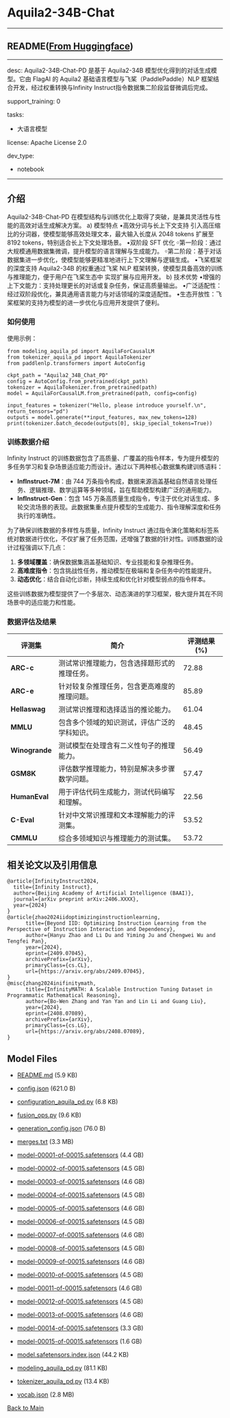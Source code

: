 
# Aquila2-34B-Chat
---


## README([From Huggingface](https://huggingface.co/BAAI/Aquila2-34B-Chat))

---
desc: Aquila2-34B-Chat-PD 是基于 Aquila2-34B 模型优化得到的对话生成模型。它由 FlagAI 的 Aquila2 基础语言模型与飞桨（PaddlePaddle）NLP
  框架结合开发，经过权重转换与Infinity Instruct指令数据集二阶段监督微调后完成。
 
support_training: 0
 
tasks:
- 大语言模型
 
license: Apache License 2.0
 
dev_type:
- notebook

---





## <Aquila2-34B-Chat-PD>介绍

Aquila2-34B-Chat-PD 在模型结构与训练优化上取得了突破，是兼具灵活性与性能的高效对话生成解决方案。
a) 模型特点
•高效分词与长上下文支持
引入高压缩比的分词器，使模型能够高效处理文本，最大输入长度从 2048 tokens 扩展至 8192 tokens，特别适合长上下文处理场景。
•双阶段 SFT 优化
￮第一阶段：通过大规模通用数据集微调，提升模型的语言理解与生成能力。
￮第二阶段：基于对话数据集进一步优化，使模型能够更精准地进行上下文理解与逻辑生成。
•飞桨框架的深度支持
 Aquila2-34B 的权重通过飞桨 NLP 框架转换，使模型具备高效的训练与推理能力，便于用户在飞桨生态中  实现扩展与应用开发。
b) 技术优势
•增强的上下文能力：支持处理更长的对话或复杂任务，保证高质量输出。
•广泛适配性：经过双阶段优化，兼具通用语言能力与对话领域的深度适配性。
•生态开放性：飞桨框架的支持为模型的进一步优化与应用开发提供了便利。


### 如何使用
使用示例：
```
from modeling_aquila_pd import AquilaForCausalLM
from tokenizer_aquila_pd import AquilaTokenizer
from paddlenlp.transformers import AutoConfig

ckpt_path = "Aquila2_34B_Chat_PD"
config = AutoConfig.from_pretrained(ckpt_path)
tokenizer = AquilaTokenizer.from_pretrained(path)
model = AquilaForCausalLM.from_pretrained(path, config=config)

input_features = tokenizer("Hello, please introduce yourself.\n", return_tensors="pd")
outputs = model.generate(**input_features, max_new_tokens=128)
print(tokenizer.batch_decode(outputs[0], skip_special_tokens=True))
```

### 训练数据介绍

Infinity Instruct 的训练数据包含了高质量、广覆盖的指令样本，专为提升模型的多任务学习和复杂场景适应能力而设计。通过以下两种核心数据集构建训练语料：

- **InfInstruct-7M**：由 744 万条指令构成，数据来源涵盖基础自然语言处理任务、逻辑推理、数学运算等多种领域，旨在帮助模型构建广泛的通用能力。
- **InfInstruct-Gen**：包含 145 万条高质量生成指令，专注于优化对话生成、多轮交流场景的表现。此数据集重点提升模型的生成能力、指令理解深度和任务执行的准确性。

为了确保训练数据的多样性与质量，Infinity Instruct 通过指令演化策略和标签系统对数据进行优化，不仅扩展了任务范围，还增强了数据的针对性。训练数据的设计过程强调以下几点：
1. **多领域覆盖**：确保数据集涵盖基础知识、专业技能和复杂推理任务。
2. **高难度指令**：包含挑战性任务，推动模型在极端和复杂任务中的性能提升。
3. **动态优化**：结合自动化诊断，持续生成和优化针对模型弱点的指令样本。

这些训练数据为模型提供了一个多层次、动态演进的学习框架，极大提升其在不同场景中的适应能力和性能。


### 数据评估及结果

| **评测集**         | **简介**                                                                 | **评测结果 (%)** |
|---------------------|--------------------------------------------------------------------------|------------------|
| **ARC-c**           | 测试常识推理能力，包含选择题形式的推理任务。                              | 72.88           |
| **ARC-e**           | 针对较复杂推理任务，包含更高难度的推理问题。                              | 85.89           |
| **Hellaswag**       | 测试常识推理和选择适当的推论能力。                                        | 61.04           |
| **MMLU**            | 包含多个领域的知识测试，评估广泛的学科知识。                              | 48.45           |
| **Winogrande**      | 测试模型在处理含有二义性句子的推理能力。                                  | 56.49           |
| **GSM8K**           | 评估数学推理能力，特别是解决多步骤数学问题。                              | 57.47           |
| **HumanEval**       | 用于评估代码生成能力，测试代码编写和理解。                                | 22.56           |
| **C-Eval**          | 针对中文常识推理和文本理解能力的评测集。                                  | 53.52           |
| **CMMLU**           | 综合多领域知识与推理能力的测试集。                                        | 53.72           |


## 相关论文以及引用信息
```
@article{InfinityInstruct2024,
  title={Infinity Instruct},
  author={Beijing Academy of Artificial Intelligence (BAAI)},
  journal={arXiv preprint arXiv:2406.XXXX},
  year={2024}
}
@article{zhao2024iidoptimizinginstructionlearning,
      title={Beyond IID: Optimizing Instruction Learning from the Perspective of Instruction Interaction and Dependency}, 
      author={Hanyu Zhao and Li Du and Yiming Ju and Chengwei Wu and Tengfei Pan},
      year={2024},
      eprint={2409.07045},
      archivePrefix={arXiv},
      primaryClass={cs.CL},
      url={https://arxiv.org/abs/2409.07045},
}
@misc{zhang2024inifinitymath,
      title={InfinityMATH: A Scalable Instruction Tuning Dataset in Programmatic Mathematical Reasoning}, 
      author={Bo-Wen Zhang and Yan Yan and Lin Li and Guang Liu},
      year={2024},
      eprint={2408.07089},
      archivePrefix={arXiv},
      primaryClass={cs.LG},
      url={https://arxiv.org/abs/2408.07089}, 
}
```



## Model Files

- [README.md](https://paddlenlp.bj.bcebos.com/models/community/BAAI/Aquila2-34B-Chat/README.md) (5.9 KB)

- [config.json](https://paddlenlp.bj.bcebos.com/models/community/BAAI/Aquila2-34B-Chat/config.json) (621.0 B)

- [configuration_aquila_pd.py](https://paddlenlp.bj.bcebos.com/models/community/BAAI/Aquila2-34B-Chat/configuration_aquila_pd.py) (6.8 KB)

- [fusion_ops.py](https://paddlenlp.bj.bcebos.com/models/community/BAAI/Aquila2-34B-Chat/fusion_ops.py) (9.6 KB)

- [generation_config.json](https://paddlenlp.bj.bcebos.com/models/community/BAAI/Aquila2-34B-Chat/generation_config.json) (76.0 B)

- [merges.txt](https://paddlenlp.bj.bcebos.com/models/community/BAAI/Aquila2-34B-Chat/merges.txt) (3.3 MB)

- [model-00001-of-00015.safetensors](https://paddlenlp.bj.bcebos.com/models/community/BAAI/Aquila2-34B-Chat/model-00001-of-00015.safetensors) (4.4 GB)

- [model-00002-of-00015.safetensors](https://paddlenlp.bj.bcebos.com/models/community/BAAI/Aquila2-34B-Chat/model-00002-of-00015.safetensors) (4.5 GB)

- [model-00003-of-00015.safetensors](https://paddlenlp.bj.bcebos.com/models/community/BAAI/Aquila2-34B-Chat/model-00003-of-00015.safetensors) (4.6 GB)

- [model-00004-of-00015.safetensors](https://paddlenlp.bj.bcebos.com/models/community/BAAI/Aquila2-34B-Chat/model-00004-of-00015.safetensors) (4.5 GB)

- [model-00005-of-00015.safetensors](https://paddlenlp.bj.bcebos.com/models/community/BAAI/Aquila2-34B-Chat/model-00005-of-00015.safetensors) (4.6 GB)

- [model-00006-of-00015.safetensors](https://paddlenlp.bj.bcebos.com/models/community/BAAI/Aquila2-34B-Chat/model-00006-of-00015.safetensors) (4.5 GB)

- [model-00007-of-00015.safetensors](https://paddlenlp.bj.bcebos.com/models/community/BAAI/Aquila2-34B-Chat/model-00007-of-00015.safetensors) (4.6 GB)

- [model-00008-of-00015.safetensors](https://paddlenlp.bj.bcebos.com/models/community/BAAI/Aquila2-34B-Chat/model-00008-of-00015.safetensors) (4.5 GB)

- [model-00009-of-00015.safetensors](https://paddlenlp.bj.bcebos.com/models/community/BAAI/Aquila2-34B-Chat/model-00009-of-00015.safetensors) (4.6 GB)

- [model-00010-of-00015.safetensors](https://paddlenlp.bj.bcebos.com/models/community/BAAI/Aquila2-34B-Chat/model-00010-of-00015.safetensors) (4.5 GB)

- [model-00011-of-00015.safetensors](https://paddlenlp.bj.bcebos.com/models/community/BAAI/Aquila2-34B-Chat/model-00011-of-00015.safetensors) (4.6 GB)

- [model-00012-of-00015.safetensors](https://paddlenlp.bj.bcebos.com/models/community/BAAI/Aquila2-34B-Chat/model-00012-of-00015.safetensors) (4.5 GB)

- [model-00013-of-00015.safetensors](https://paddlenlp.bj.bcebos.com/models/community/BAAI/Aquila2-34B-Chat/model-00013-of-00015.safetensors) (4.6 GB)

- [model-00014-of-00015.safetensors](https://paddlenlp.bj.bcebos.com/models/community/BAAI/Aquila2-34B-Chat/model-00014-of-00015.safetensors) (3.3 GB)

- [model-00015-of-00015.safetensors](https://paddlenlp.bj.bcebos.com/models/community/BAAI/Aquila2-34B-Chat/model-00015-of-00015.safetensors) (1.6 GB)

- [model.safetensors.index.json](https://paddlenlp.bj.bcebos.com/models/community/BAAI/Aquila2-34B-Chat/model.safetensors.index.json) (44.2 KB)

- [modeling_aquila_pd.py](https://paddlenlp.bj.bcebos.com/models/community/BAAI/Aquila2-34B-Chat/modeling_aquila_pd.py) (81.1 KB)

- [tokenizer_aquila_pd.py](https://paddlenlp.bj.bcebos.com/models/community/BAAI/Aquila2-34B-Chat/tokenizer_aquila_pd.py) (13.4 KB)

- [vocab.json](https://paddlenlp.bj.bcebos.com/models/community/BAAI/Aquila2-34B-Chat/vocab.json) (2.8 MB)


[Back to Main](../../)